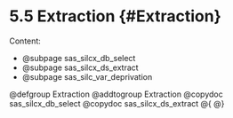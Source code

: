 # 5.5 Extraction   {#Extraction}

Content:

- @subpage sas_silcx_db_select 
- @subpage sas_silcx_ds_extract
- @subpage sas_silc_var_deprivation

@defgroup Extraction
@addtogroup Extraction
@copydoc sas_silcx_db_select
@copydoc sas_silcx_ds_extract
@{
@}